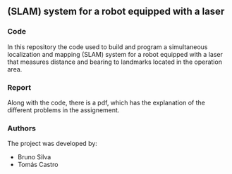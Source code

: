 ## (SLAM) system for a robot equipped with a laser

### Code
In this repository the code used to build and program a simultaneous localization and
mapping (SLAM) system for a robot equipped with a laser that measures distance and bearing to landmarks located in the operation area.


### Report 
Along with the code, there is a pdf, which has the explanation of the different problems in the assignement.

### Authors
The project was developed by:
- Bruno Silva 
- Tomás Castro
